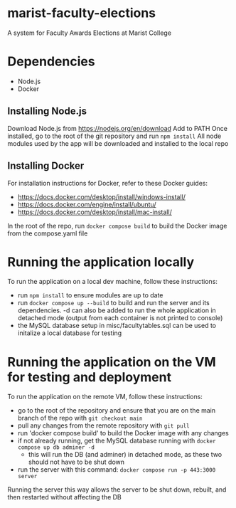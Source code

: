 # marist-faculty-elections
A system for Faculty Awards Elections at Marist College

# Dependencies
 - Node.js
 - Docker

## Installing Node.js
Download Node.js from https://nodejs.org/en/download
Add to PATH
Once installed, go to the root of the git repository and run `npm install`
All node modules used by the app will be downloaded and installed to the local repo

## Installing Docker
For installation instructions for Docker, refer to these Docker guides:
 - https://docs.docker.com/desktop/install/windows-install/
 - https://docs.docker.com/engine/install/ubuntu/
 - https://docs.docker.com/desktop/install/mac-install/

In the root of the repo, run `docker compose build` to build the Docker image from the compose.yaml file


# Running the application locally
To run the application on a local dev machine, follow these instructions:
 - run `npm install` to ensure modules are up to date
 - run `docker compose up --build` to build and run the server and its dependencies. -d can also be added to run the whole application in detached mode (output from each container is not printed to console)
 - the MySQL database setup in misc/facultytables.sql can be used to initalize a local database for testing

# Running the application on the VM for testing and deployment
To run the application on the remote VM, follow these instructions:
 - go to the root of the repository and ensure that you are on the main branch of the repo with `git checkout main`
 - pull any changes from the remote repository with `git pull`
 - run 'docker compose build' to build the Docker image with any changes
 - if not already running, get the MySQL database running with `docker compose up db adminer -d`
   - this will run the DB (and adminer) in detached mode, as these two should not have to be shut down
 - run the server with this command: `docker compose run -p 443:3000 server`

 Running the server this way allows the server to be shut down, rebuilt, and then restarted without affecting the DB